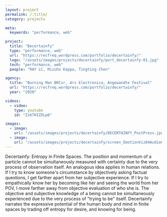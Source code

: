```yaml
---
layout: project
permalink: /:title/
category: projects

meta:
  keywords: "performance, web"

project:
  title: "Decertainfy"
  type: "performance, web"
  url: "https://recfreq.wordpress.com/portfolio/decertainfy/"
  logo: "/assets/images/projects/decertainfy/port_decertainfy-01.jpg"
  tech: "performance, web"
  people: "RAY LC, Mizuho Kappa, Tingting Chen"

agency:
  title: "Burning Man BRCvr, Ars Electronica, Angewandte Festival"
  url: "https://recfreq.wordpress.com/portfolio/decertainfy/"
  year: "2020"

videos:
  - video:
    type: youtube
    id: "Zz67HIZXLp8"

images:
  - image:
    url: "/assets/images/projects/decertainfy/DECERTAINFY_PostPress.jpg"
  - image:
    url: "/assets/images/projects/decertainfy/screen_EmotionViz04AudioCurves02Siren.gif"
---
```

<p>Decertainfy: Entropy in Finite Spaces. The position and momentum of a particle cannot be simultaneously measured with certainty due to the very process of observation itself. An analogous idea applies in human relations. If I try to know someone's circumstance by objectively asking factual questions, I get farther apart from her subjective experience. If I try to empathically know her by becoming like her and seeing the world from her POV, I move farther away from objective evaluation of who she is. The objective and subjective knowledge of a being cannot be simultaneously experienced due to the very process of "trying to be" itself. Decertainfy narrates the expressive potential of the human body and mind in finite spaces by trading off entropy for desire, and knowing for being.</p>